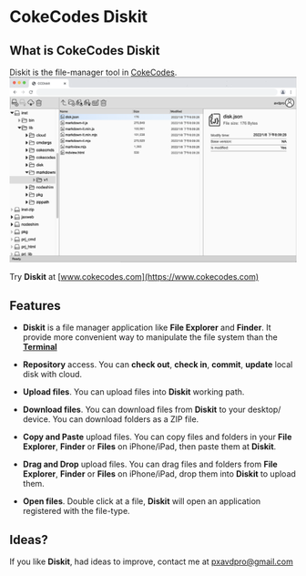 # CokeCodes Diskit
## What is CokeCodes Diskit
Diskit is the file-manager tool in [CokeCodes](https://github.com/Avdpro/CokeCodes).  
![Diskit](git/ui_01.png)  

Try **Diskit** at [www.cokecodes.com](https://www.cokecodes.com)

## Features
- **Diskit** is a file manager application like **File Explorer** and **Finder**. It provide more convenient way to manipulate the file system than the **[Terminal](../terminal/README.md)**

- **Repository** access. You can **check out**, **check in**, **commit**, **update** local disk with cloud.

- **Upload files**. You can upload files into **Diskit** working path.

- **Download files**. You can download files from **Diskit** to your desktop/ device. You can download folders as a ZIP file.

- **Copy and Paste** upload files. You can copy files and folders in your **File Explorer**, **Finder** or **Files** on iPhone/iPad, then paste them at **Diskit**. 

- **Drag and Drop** upload files. You can drag files and folders from **File Explorer**, **Finder** or **Files** on iPhone/iPad, drop them into **Diskit** to upload them.

- **Open files**. Double click at a file, **Diskit** will open an application registered with the file-type.  

## Ideas?
If you like **Diskit**, had ideas to improve, contact me at pxavdpro@gmail.com
